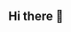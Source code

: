 ## Hi there 👋

<!--
**NANA04100/♡⃕🍀
~~~~~~~~~~~~~~~~~~~~~~~~~~~~❤
★Estou estudando na Alura
★Estou me desenvolvendo na linguagem JavaScript
★Utilizo esse espaço para minha organização e compartilhamento dos meu projetos desenvolvidos

👽👽👽👽👽👽👽👽👽👽👽👽👽👽👽👽👽👽👽👽👽👽👽👽👽👽👽👽👽👽👽👽👽👽👽👽👽👽👽👽👽👽


                                      
                                       ❤(◍•ᴗ•◍)
